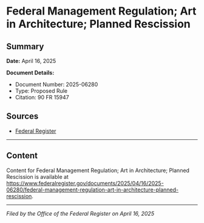 # Federal Management Regulation; Art in Architecture; Planned Rescission

## Summary

**Date:** April 16, 2025

**Document Details:**
- Document Number: 2025-06280
- Type: Proposed Rule
- Citation: 90 FR 15947

## Sources
- [Federal Register](https://www.federalregister.gov/documents/2025/04/16/2025-06280/federal-management-regulation-art-in-architecture-planned-rescission)

---

## Content

Content for Federal Management Regulation; Art in Architecture; Planned Rescission is available at https://www.federalregister.gov/documents/2025/04/16/2025-06280/federal-management-regulation-art-in-architecture-planned-rescission.

---

*Filed by the Office of the Federal Register on April 16, 2025*

